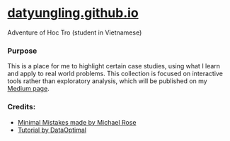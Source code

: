 # <a href="http://datyungling.github.io">datyungling.github.io</a>
Adventure of Hoc Tro (student in Vietnamese)

### Purpose
This is a place for me to highlight certain case studies, using what I learn and apply to real world problems.
This collection is focused on interactive tools rather than exploratory analysis, which will be published on my <a href="http://medium.com/yungcodes">Medium page</a>.

### Credits:
* <a href="https://mmistakes.github.io/minimal-mistakes/">Minimal Mistakes made by Michael Rose</a>
* <a href="https://www.youtube.com/watch?v=qWrcgHwSG8M&t=361s">Tutorial by DataOptimal</a>

